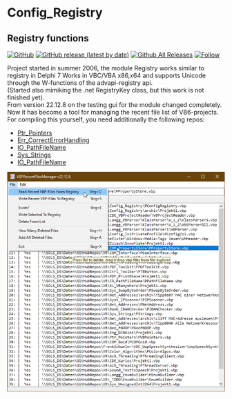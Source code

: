 # Config_Registry  
## Registry functions  

[![GitHub](https://img.shields.io/github/license/OlimilO1402/Config_Registry?style=plastic)](https://github.com/OlimilO1402/Config_Registry/blob/master/LICENSE)
[![GitHub release (latest by date)](https://img.shields.io/github/v/release/OlimilO1402/Config_Registry?style=plastic)](https://github.com/OlimilO1402/Config_Registry/releases/latest)
[![Github All Releases](https://img.shields.io/github/downloads/OlimilO1402/Config_Registry/total.svg)](https://github.com/OlimilO1402/Config_Registry/releases/download/v1.0.6/ConfigRegistry_v1.0.6.zip)
[![Follow](https://img.shields.io/github/followers/OlimilO1402.svg?style=social&label=Follow&maxAge=2592000)](https://github.com/OlimilO1402/Config_Registry/watchers)

Project started in summer 2006, the module Registry works similar to registry in Delphi 7 
Works in VBC/VBA x86,x64 and supports Unicode through the W-functions of the advapi-registry api.  
(Started also mimiking the .net RegistryKey class, but this work is not finished yet).  
From version 22.12.8 on the testing gui for the module changed completely. 
Now it has become a tool for managing the recent file list of VB6-projects. 
For compiling this yourself, you need additionally the following repos:  
* [Ptr_Pointers](https://github.com/OlimilO1402/Ptr_Pointers) 
* [Err_CorrectErrorHandling](https://github.com/OlimilO1402/Err_CorrectErrorHandling)
* [IO_PathFileName](https://github.com/OlimilO1402/IO_PathFileName)
* [Sys_Strings](https://github.com/OlimilO1402/Sys_Strings)
* [IO_PathFileName](https://github.com/OlimilO1402/IO_PathFileName)
  
![VBPRecentFilesManager Image](Resources/VBPRecentFilesManager.png "VBPRecentFilesManager Image")
